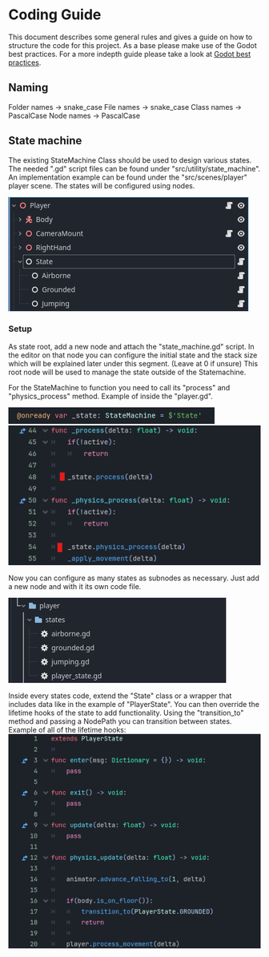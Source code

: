 # Coding Guide

This document describes some general rules and gives a guide on how to structure the code for this project. As a base please make use of the Godot best practices. For a more indepth guide please take a look at [Godot best practices](https://docs.godotengine.org/en/stable/tutorials/best_practices/introduction_best_practices.html).

## Naming

Folder names   -> snake_case
File names       -> snake_case
Class names     -> PascalCase
Node names    -> PascalCase

## State machine

The existing StateMachine Class should be used to design various states. The needed ".gd" script files can be found under "src/utility/state_machine". An implementation example can be found under the "src/scenes/player" player scene. The states will be configured using nodes.

![1737132693900](images/coding_guide/1737132693900.png)

### Setup

As state root, add a new node and attach the "state_machine.gd" script. In the editor on that node you can configure the initial state and the stack size which will be explained later under this segment. (Leave at 0 if unsure)
This root node will be used to manage the state outside of the Statemachine.

For the StateMachine to function you need to call its "process" and "physics_process" method. Example of inside the "player.gd".

![1737133094342](images/coding_guide/1737133094342.png)![1737133268043](images/coding_guide/1737133268043.png)

Now you can configure as many states as subnodes as necessary. Just add a new node and with it its own code file.

![1737133019159](images/coding_guide/1737133019159.png)

Inside every states code, extend the "State" class or a wrapper that includes data like in the example of "PlayerState".
You can then override the lifetime hooks of the state to add functionality. Using the "transition_to" method and passing a NodePath you can transition between states. Example of all of the lifetime hooks:
![1737133757911](images/coding_guide/1737133757911.png)
